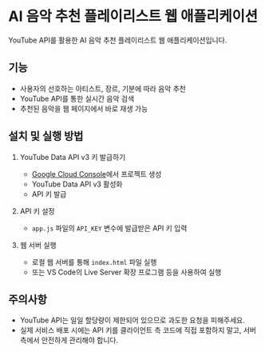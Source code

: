 # AI 음악 추천 플레이리스트 웹 애플리케이션

YouTube API를 활용한 AI 음악 추천 플레이리스트 웹 애플리케이션입니다.

## 기능

- 사용자의 선호하는 아티스트, 장르, 기분에 따라 음악 추천
- YouTube API를 통한 실시간 음악 검색
- 추천된 음악을 웹 페이지에서 바로 재생 가능

## 설치 및 실행 방법

1. YouTube Data API v3 키 발급하기
   - [Google Cloud Console](https://console.cloud.google.com/)에서 프로젝트 생성
   - YouTube Data API v3 활성화
   - API 키 발급

2. API 키 설정
   - `app.js` 파일의 `API_KEY` 변수에 발급받은 API 키 입력

3. 웹 서버 실행
   - 로컬 웹 서버를 통해 `index.html` 파일 실행
   - 또는 VS Code의 Live Server 확장 프로그램 등을 사용하여 실행

## 주의사항

- YouTube API는 일일 할당량이 제한되어 있으므로 과도한 요청을 피해주세요.
- 실제 서비스 배포 시에는 API 키를 클라이언트 측 코드에 직접 포함하지 말고, 서버 측에서 안전하게 관리해야 합니다.